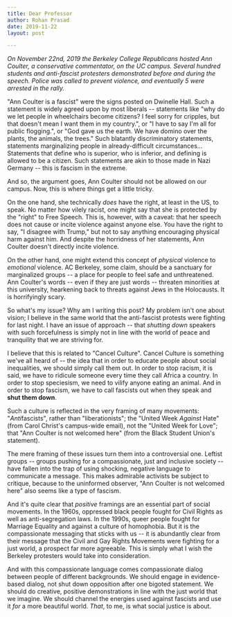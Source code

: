 ```yaml
---
title: Dear Professor
author: Rohan Prasad
date: 2019-11-22
layout: post

---
```


*On November 22nd, 2019 the Berkeley College Republicans hosted Ann Coulter, a conservative commentator, on the UC campus. Several hundred students and anti-fascist protesters demonstrated before and during the speech. Police was called to prevent violence, and eventually 5 were arrested in the rally.*


"Ann Coulter is a fascist" were the signs posted on Dwinelle Hall. Such a statement is widely agreed upon by most liberals -- statements like "why do we let people in wheelchairs become citizens? I feel sorry for cripples, but that doesn't mean I want them in my country.", or "I have to say I'm all for public flogging.", or "God gave us the earth. We have domino over the plants, the animals, the trees." Such blatantly discriminatory statements, statements marginalizing people in already-difficult circumstances... Statements that define who is superior, who is inferior, and defining is allowed to be a citizen. Such statements are akin to those made in Nazi Germany -- this is fascism in the extreme.

And so, the argument goes, Ann Coulter should not be allowed on our campus. Now, this is where things get a little tricky.

On the one hand, she technically *does* have the right, at least in the US, to speak. No matter how vilely racist, one might say that she is protected by the "right" to Free Speech. This is, however, with a caveat: that her speech does not cause or incite violence against anyone else. You have the right to say, "I disagree with Trump," but not to say anything encouraging physical harm against him. And despite the horridness of her statements, Ann Coulter doesn't directly incite violence.

On the other hand, one might extend this concept of *physical* violence to *emotional* violence. AC Berkeley, some claim, should be a sanctuary for marginalized groups -- a place for people to feel safe and unthreatened. Ann Coulter's words -- even if they are just words -- threaten minorities at this university, hearkening back to threats against Jews in the Holocausts. It is horrifyingly scary.

So what's my issue? Why am I writing this post? My problem isn't one about vision; I believe in the same world that the anti-fascist protests were fighting for last night. I have an issue of approach -- that *shutting down* speakers with such forcefulness is simply not in line with the world of peace and tranquility that we are striving for.

I believe that this is related to "Cancel Culture". Cancel Culture is something we've all heard of -- the idea that in order to educate people about social inequalities, we should simply call them out. In order to stop racism, it is said, we have to ridicule someone every time they call Africa a country. In order to stop speciesism, we need to vilify anyone eating an animal. And in order to stop fascism, we have to call fascists out when they speak and **shut them down**.

Such a culture is reflected in the very framing of many movements: "*Anti*fascists", rather than "liberationists"; the "United Week *Against* Hate" (from Carol Christ's campus-wide email), not the "United Week for Love"; that "Ann Coulter is not welcomed here" (from the Black Student Union's statement).

The mere framing of these issues turn them into a controversial one. Leftist groups -- groups pushing for a compassionate, just and inclusive society -- have fallen into the trap of using shocking, negative language to communicate a message. This makes admirable activists be subject to critique, because to the uninformed observer, "Ann Coulter is not welcomed here" also seems like a type of fascism. 

And it's quite clear that *positive* framings are an essential part of social movements. In the 1960s, oppressed black people fought for Civil Rights as well as anti-segregation laws. In the 1990s, queer people fought for Marriage Equality and against a culture of homophobia. But it is the compassionate messaging that sticks with us -- it is abundantly clear from their message that the Civil and Gay Rights Movements were fighting for a just world, a prospect far more agreeable. This is simply what I wish the Berkeley protesters would take into consideration.

And with this compassionate language comes compassionate dialog between people of different backgrounds. We should engage in evidence-based dialog, not shut down opposition after one bigoted statement. We should do creative, positive demonstrations in line with the just world that we imagine. We should channel the energies used against fascists and use it *for* a more beautiful world. *That*, to me, is what social justice is about.
